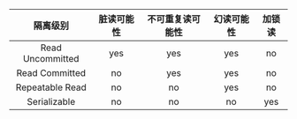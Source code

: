 
隔离级别 | 脏读可能性 | 不可重复读可能性 | 幻读可能性 | 加锁读
:-: | :-: | :-: | :-: | :-: 
Read Uncommitted | yes | yes | yes | no| 
Read Committed|no|yes|yes|no|
Repeatable Read |no|no|yes|no
Serializable|no|no|no|yes
